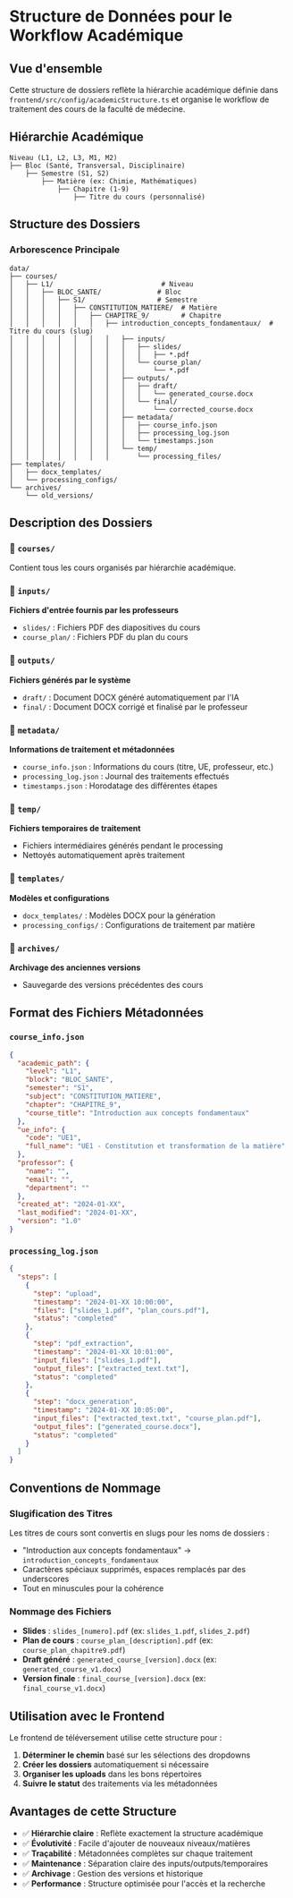 # Structure de Données pour le Workflow Académique

## Vue d'ensemble

Cette structure de dossiers reflète la hiérarchie académique définie dans `frontend/src/config/academicStructure.ts` et organise le workflow de traitement des cours de la faculté de médecine.

## Hiérarchie Académique

```
Niveau (L1, L2, L3, M1, M2)
├── Bloc (Santé, Transversal, Disciplinaire)
    ├── Semestre (S1, S2)
        ├── Matière (ex: Chimie, Mathématiques)
            ├── Chapitre (1-9)
                ├── Titre du cours (personnalisé)
```

## Structure des Dossiers

### Arborescence Principale

```
data/
├── courses/
│   ├── L1/                           # Niveau
│   │   ├── BLOC_SANTE/              # Bloc
│   │   │   ├── S1/                  # Semestre
│   │   │   │   ├── CONSTITUTION_MATIERE/  # Matière
│   │   │   │   │   ├── CHAPITRE_9/        # Chapitre
│   │   │   │   │   │   ├── introduction_concepts_fondamentaux/  # Titre du cours (slug)
│   │   │   │   │   │   │   ├── inputs/
│   │   │   │   │   │   │   │   ├── slides/
│   │   │   │   │   │   │   │   │   ├── *.pdf
│   │   │   │   │   │   │   │   └── course_plan/
│   │   │   │   │   │   │   │       └── *.pdf
│   │   │   │   │   │   │   ├── outputs/
│   │   │   │   │   │   │   │   ├── draft/
│   │   │   │   │   │   │   │   │   └── generated_course.docx
│   │   │   │   │   │   │   │   └── final/
│   │   │   │   │   │   │   │       └── corrected_course.docx
│   │   │   │   │   │   │   ├── metadata/
│   │   │   │   │   │   │   │   ├── course_info.json
│   │   │   │   │   │   │   │   ├── processing_log.json
│   │   │   │   │   │   │   │   └── timestamps.json
│   │   │   │   │   │   │   └── temp/
│   │   │   │   │   │   │       └── processing_files/
├── templates/
│   ├── docx_templates/
│   └── processing_configs/
└── archives/
    └── old_versions/
```

## Description des Dossiers

### 📂 `courses/`
Contient tous les cours organisés par hiérarchie académique.

### 📂 `inputs/`
**Fichiers d'entrée fournis par les professeurs**
- `slides/` : Fichiers PDF des diapositives du cours
- `course_plan/` : Fichiers PDF du plan du cours

### 📂 `outputs/`
**Fichiers générés par le système**
- `draft/` : Document DOCX généré automatiquement par l'IA
- `final/` : Document DOCX corrigé et finalisé par le professeur

### 📂 `metadata/`
**Informations de traitement et métadonnées**
- `course_info.json` : Informations du cours (titre, UE, professeur, etc.)
- `processing_log.json` : Journal des traitements effectués
- `timestamps.json` : Horodatage des différentes étapes

### 📂 `temp/`
**Fichiers temporaires de traitement**
- Fichiers intermédiaires générés pendant le processing
- Nettoyés automatiquement après traitement

### 📂 `templates/`
**Modèles et configurations**
- `docx_templates/` : Modèles DOCX pour la génération
- `processing_configs/` : Configurations de traitement par matière

### 📂 `archives/`
**Archivage des anciennes versions**
- Sauvegarde des versions précédentes des cours

## Format des Fichiers Métadonnées

### `course_info.json`
```json
{
  "academic_path": {
    "level": "L1",
    "block": "BLOC_SANTE",
    "semester": "S1",
    "subject": "CONSTITUTION_MATIERE",
    "chapter": "CHAPITRE_9",
    "course_title": "Introduction aux concepts fondamentaux"
  },
  "ue_info": {
    "code": "UE1",
    "full_name": "UE1 - Constitution et transformation de la matière"
  },
  "professor": {
    "name": "",
    "email": "",
    "department": ""
  },
  "created_at": "2024-01-XX",
  "last_modified": "2024-01-XX",
  "version": "1.0"
}
```

### `processing_log.json`
```json
{
  "steps": [
    {
      "step": "upload",
      "timestamp": "2024-01-XX 10:00:00",
      "files": ["slides_1.pdf", "plan_cours.pdf"],
      "status": "completed"
    },
    {
      "step": "pdf_extraction",
      "timestamp": "2024-01-XX 10:01:00",
      "input_files": ["slides_1.pdf"],
      "output_files": ["extracted_text.txt"],
      "status": "completed"
    },
    {
      "step": "docx_generation",
      "timestamp": "2024-01-XX 10:05:00",
      "input_files": ["extracted_text.txt", "course_plan.pdf"],
      "output_files": ["generated_course.docx"],
      "status": "completed"
    }
  ]
}
```

## Conventions de Nommage

### Slugification des Titres
Les titres de cours sont convertis en slugs pour les noms de dossiers :
- "Introduction aux concepts fondamentaux" → `introduction_concepts_fondamentaux`
- Caractères spéciaux supprimés, espaces remplacés par des underscores
- Tout en minuscules pour la cohérence

### Nommage des Fichiers
- **Slides** : `slides_[numero].pdf` (ex: `slides_1.pdf`, `slides_2.pdf`)
- **Plan de cours** : `course_plan_[description].pdf` (ex: `course_plan_chapitre9.pdf`)
- **Draft généré** : `generated_course_[version].docx` (ex: `generated_course_v1.docx`)
- **Version finale** : `final_course_[version].docx` (ex: `final_course_v1.docx`)

## Utilisation avec le Frontend

Le frontend de téléversement utilise cette structure pour :
1. **Déterminer le chemin** basé sur les sélections des dropdowns
2. **Créer les dossiers** automatiquement si nécessaire
3. **Organiser les uploads** dans les bons répertoires
4. **Suivre le statut** des traitements via les métadonnées

## Avantages de cette Structure

- ✅ **Hiérarchie claire** : Reflète exactement la structure académique
- ✅ **Évolutivité** : Facile d'ajouter de nouveaux niveaux/matières
- ✅ **Traçabilité** : Métadonnées complètes sur chaque traitement
- ✅ **Maintenance** : Séparation claire des inputs/outputs/temporaires
- ✅ **Archivage** : Gestion des versions et historique
- ✅ **Performance** : Structure optimisée pour l'accès et la recherche 